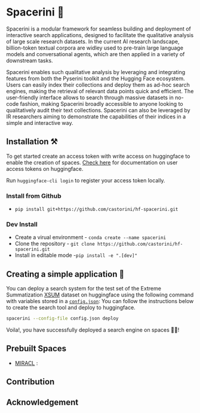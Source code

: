 # Spacerini 🦄

Spacerini is a modular framework for seamless building and deployment of interactive search applications, designed to facilitate the qualitative analysis of large scale research datasets.
In the current AI research landscape, billion-token textual corpora are widley used to pre-train large language models and conversational agents, which are then applied in a variety of downstream tasks.

Spacerini enables such qualitative analysis by leveraging and integrating features from both the Pyserini toolkit and the Hugging Face ecosystem. Users can easily index their collections and deploy them as ad-hoc search engines, making the retrieval of relevant data points quick and efficient. The user-friendly interface allows to search through massive datasets in no-code fashion, making Spacerini broadly accessible to anyone looking to qualitatively audit their text collections. Spacerini can also be leveraged by IR researchers aiming to demonstrate the capabilities of their indices in a simple and interactive way.

## Installation ⚒️

To get started create an access token with write access on huggingface to enable the creation of spaces. [Check here](https://huggingface.co/docs/hub/security-tokens) for documentation on user access tokens on huggingface.

Run `huggingface-cli login` to register your access token locally.

### Install from Github

- `pip install git+https://github.com/castorini/hf-spacerini.git`

### Dev Install

- Create a virual environment - `conda create --name spacerini`
- Clone the repository - `git clone https://github.com/castorini/hf-spacerini.git`
- Install in editable mode -`pip install -e ".[dev]"`

## Creating a simple application 🔎
You can deploy a search system for the test set of the Extreme Summatization [XSUM](https://huggingface.co/datasets/xsum) dataset on huggingface using the following command with variables stored in a [`config.json`](config.json): 
You can follow the instructions below to create the search tool and deploy to huggingface.

```bash
spacerini --config-file config.json deploy
```
Voila!, you have successfully deployed a search engine on spaces 🤩🥳! 

## Prebuilt Spaces

- [MIRACL]() :

## Contribution 

## Acknowledgement
